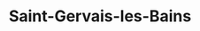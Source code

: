 ---
title: Saint-Gervais-les-Bains
url: /saint-gervais-les-bains/
latitude: 45.854
longitude: 6.724
---